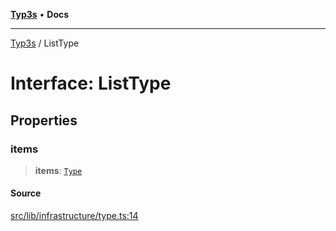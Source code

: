 [**Typ3s**](../README.md) • **Docs**

***

[Typ3s](../README.md) / ListType

# Interface: ListType

## Properties

### items

> **items**: [`Type`](../classes/Type.md)

#### Source

[src/lib/infrastructure/type.ts:14](https://github.com/data7expressions/typ3s/blob/d522da7f5238bfead14e453180cd8d2f66a2d3ab/src/lib/infrastructure/type.ts#L14)
